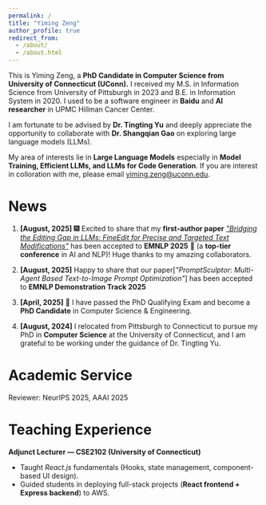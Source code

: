 ```yaml
---
permalink: /
title: "Yiming Zeng"
author_profile: true
redirect_from: 
  - /about/
  - /about.html
---
```

This is Yiming Zeng, a **PhD Candidate in Computer Science from University of Connecticut (UConn).** I received my M.S. in Information Science from University of Pittsburgh in 2023 and B.E. in Information System in 2020. I used to be a software engineer in **Baidu** and **AI researcher** in UPMC Hillman Cancer Center. 

I am fortunate to be advised by **Dr. Tingting Yu** and deeply appreciate the opportunity to collaborate with **Dr. Shangqian Gao** on exploring large language models (LLMs).

My area of interests lie in **Large Language Models** especially in **Model Training, Efficient LLMs, and LLMs for Code Generation**. If you are interest in colloration with me, please email yiming.zeng@uconn.edu.


# News
1. **[August, 2025]** 🎆 Excited to share that my **first-author paper** [*"Bridging the Editing Gap in LLMs: FineEdit for Precise and Targeted Text Modifications"*](https://arxiv.org/abs/2502.13358) has been accepted to **EMNLP 2025** 🎉 (a **top-tier conference** in AI and NLP)! Huge thanks to my amazing collaborators.  

2. **[August, 2025]** Happy to share that our paper[*"PromptSculptor: Multi-Agent Based Text-to-Image Prompt Optimization"*] has been accepted to **EMNLP Demonstration Track 2025**

3. **[April, 2025]** 🎉 I have passed the PhD Qualifying Exam and become a **PhD Candidate** in Computer Science & Engineering.

4. **[August, 2024]** I relocated from Pittsburgh to Connecticut to pursue my PhD in **Computer Science** at the University of Connecticut, and I am grateful to be working under the guidance of Dr. Tingting Yu.



Academic Service
======
Reviewer: NeurIPS 2025, AAAI 2025


Teaching Experience
======
**Adjunct Lecturer — CSE2102 (University of Connecticut)**  
- Taught *React.js* fundamentals (Hooks, state management, component-based UI design).  
- Guided students in deploying full-stack projects (**React frontend + Express backend**) to AWS.  
